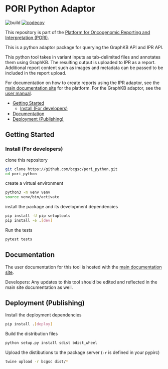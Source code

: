 
# PORI Python Adaptor

![build](https://github.com/bcgsc/pori_python/workflows/build/badge.svg) [![codecov](https://codecov.io/gh/bcgsc/pori_python/branch/master/graph/badge.svg)](https://codecov.io/gh/bcgsc/pori_python)

This repository is part of the [Platform for Oncogenomic Reporting and Interpretation (PORI)](https://bcgsc.github.io/pori/).

This is a python adaptor package for querying the GraphKB API and IPR API.

This python tool takes in variant inputs as tab-delimited files and annotates them using GraphKB.
The resulting output is uploaded to IPR as a report. Additional report content such as images and
metadata can be passed to be included in the report upload.

For documentation on how to create reports using the IPR adaptor, see the [main documentation site](https://bcgsc.github.io/pori/) for the platform. For the GraphKB adaptor, see the [user manual](https://bcgsc.github.io/pori/graphkb/scripting/).

- [Getting Started](#getting-started)
  - [Install (For developers)](#install-for-developers)
- [Documentation](#documentation)
- [Deployment (Publishing)](#deployment-publishing)

## Getting Started

### Install (For developers)

clone this repository

```bash
git clone https://github.com/bcgsc/pori_python.git
cd pori_python
```

create a virtual environment

```bash
python3 -m venv venv
source venv/bin/activate
```

install the package and its development dependencies

```bash
pip install -U pip setuptools
pip install -e .[dev]
```

Run the tests

```bash
pytest tests
```

## Documentation

The user documentation for this tool is hosted with the [main documentation site](https://bcgsc.github.io/pori/).

Developers: Any updates to this tool should be edited and reflected in the main site documentation as well.


## Deployment (Publishing)

Install the deployment dependencies

```bash
pip install .[deploy]
```

Build the distribution files

```bash
python setup.py install sdist bdist_wheel
```

Upload the distibutions to the package server (`-r` is defined in your pypirc)

```bash
twine upload -r bcgsc dist/*
```
